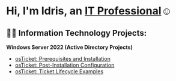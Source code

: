 <h1>Hi, I'm Idris, an <a href="https://linkedin.com/in/idris-adibelli">IT Professional</a>☺</h1>

<h2>👨‍💻 Information Technology Projects:</h2>

<b>Windows Server 2022 (Active Directory Projects)</b>
  - [osTicket: Prerequisites and Installation](https://github.com/nemesioit/osticket-prereqs)
  - [osTicket: Post-Installation Configuration](https://github.com/nemesioit/post-install-config)
  - [osTicket: Ticket Lifecycle Examples](https://github.com/nemesioit/ticket-lifecycle)
